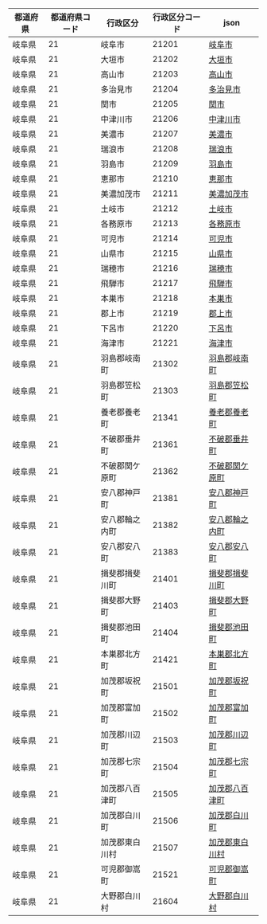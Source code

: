 |  都道府県  | 都道府県コード | 行政区分 | 行政区分コード | json |
|-----------|--------------|--------- |--------------|------|
| 岐阜県 | 21 | 岐阜市 | 21201 | [岐阜市](/topojson/21/21201.topojson) |
| 岐阜県 | 21 | 大垣市 | 21202 | [大垣市](/topojson/21/21202.topojson) |
| 岐阜県 | 21 | 高山市 | 21203 | [高山市](/topojson/21/21203.topojson) |
| 岐阜県 | 21 | 多治見市 | 21204 | [多治見市](/topojson/21/21204.topojson) |
| 岐阜県 | 21 | 関市 | 21205 | [関市](/topojson/21/21205.topojson) |
| 岐阜県 | 21 | 中津川市 | 21206 | [中津川市](/topojson/21/21206.topojson) |
| 岐阜県 | 21 | 美濃市 | 21207 | [美濃市](/topojson/21/21207.topojson) |
| 岐阜県 | 21 | 瑞浪市 | 21208 | [瑞浪市](/topojson/21/21208.topojson) |
| 岐阜県 | 21 | 羽島市 | 21209 | [羽島市](/topojson/21/21209.topojson) |
| 岐阜県 | 21 | 恵那市 | 21210 | [恵那市](/topojson/21/21210.topojson) |
| 岐阜県 | 21 | 美濃加茂市 | 21211 | [美濃加茂市](/topojson/21/21211.topojson) |
| 岐阜県 | 21 | 土岐市 | 21212 | [土岐市](/topojson/21/21212.topojson) |
| 岐阜県 | 21 | 各務原市 | 21213 | [各務原市](/topojson/21/21213.topojson) |
| 岐阜県 | 21 | 可児市 | 21214 | [可児市](/topojson/21/21214.topojson) |
| 岐阜県 | 21 | 山県市 | 21215 | [山県市](/topojson/21/21215.topojson) |
| 岐阜県 | 21 | 瑞穂市 | 21216 | [瑞穂市](/topojson/21/21216.topojson) |
| 岐阜県 | 21 | 飛騨市 | 21217 | [飛騨市](/topojson/21/21217.topojson) |
| 岐阜県 | 21 | 本巣市 | 21218 | [本巣市](/topojson/21/21218.topojson) |
| 岐阜県 | 21 | 郡上市 | 21219 | [郡上市](/topojson/21/21219.topojson) |
| 岐阜県 | 21 | 下呂市 | 21220 | [下呂市](/topojson/21/21220.topojson) |
| 岐阜県 | 21 | 海津市 | 21221 | [海津市](/topojson/21/21221.topojson) |
| 岐阜県 | 21 | 羽島郡岐南町 | 21302 | [羽島郡岐南町](/topojson/21/21302.topojson) |
| 岐阜県 | 21 | 羽島郡笠松町 | 21303 | [羽島郡笠松町](/topojson/21/21303.topojson) |
| 岐阜県 | 21 | 養老郡養老町 | 21341 | [養老郡養老町](/topojson/21/21341.topojson) |
| 岐阜県 | 21 | 不破郡垂井町 | 21361 | [不破郡垂井町](/topojson/21/21361.topojson) |
| 岐阜県 | 21 | 不破郡関ケ原町 | 21362 | [不破郡関ケ原町](/topojson/21/21362.topojson) |
| 岐阜県 | 21 | 安八郡神戸町 | 21381 | [安八郡神戸町](/topojson/21/21381.topojson) |
| 岐阜県 | 21 | 安八郡輪之内町 | 21382 | [安八郡輪之内町](/topojson/21/21382.topojson) |
| 岐阜県 | 21 | 安八郡安八町 | 21383 | [安八郡安八町](/topojson/21/21383.topojson) |
| 岐阜県 | 21 | 揖斐郡揖斐川町 | 21401 | [揖斐郡揖斐川町](/topojson/21/21401.topojson) |
| 岐阜県 | 21 | 揖斐郡大野町 | 21403 | [揖斐郡大野町](/topojson/21/21403.topojson) |
| 岐阜県 | 21 | 揖斐郡池田町 | 21404 | [揖斐郡池田町](/topojson/21/21404.topojson) |
| 岐阜県 | 21 | 本巣郡北方町 | 21421 | [本巣郡北方町](/topojson/21/21421.topojson) |
| 岐阜県 | 21 | 加茂郡坂祝町 | 21501 | [加茂郡坂祝町](/topojson/21/21501.topojson) |
| 岐阜県 | 21 | 加茂郡富加町 | 21502 | [加茂郡富加町](/topojson/21/21502.topojson) |
| 岐阜県 | 21 | 加茂郡川辺町 | 21503 | [加茂郡川辺町](/topojson/21/21503.topojson) |
| 岐阜県 | 21 | 加茂郡七宗町 | 21504 | [加茂郡七宗町](/topojson/21/21504.topojson) |
| 岐阜県 | 21 | 加茂郡八百津町 | 21505 | [加茂郡八百津町](/topojson/21/21505.topojson) |
| 岐阜県 | 21 | 加茂郡白川町 | 21506 | [加茂郡白川町](/topojson/21/21506.topojson) |
| 岐阜県 | 21 | 加茂郡東白川村 | 21507 | [加茂郡東白川村](/topojson/21/21507.topojson) |
| 岐阜県 | 21 | 可児郡御嵩町 | 21521 | [可児郡御嵩町](/topojson/21/21521.topojson) |
| 岐阜県 | 21 | 大野郡白川村 | 21604 | [大野郡白川村](/topojson/21/21604.topojson) |
